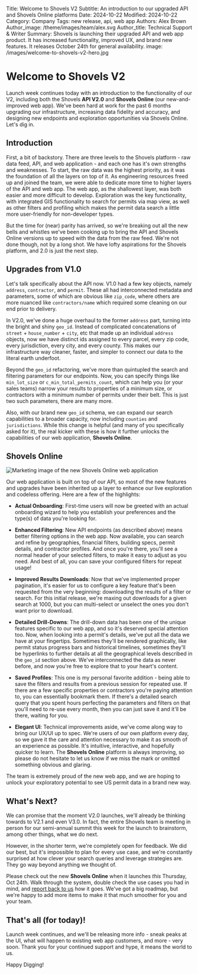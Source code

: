 Title: Welcome to Shovels V2
Subtitle: An introduction to our upgraded API and Shovels Online platforms
Date: 2024-10-22
Modified: 2024-10-22
Category: Company
Tags: new release, api, web app
Authors: Alex Brown
Author_image: /theme/images/team/alex.svg
Author_title: Technical Support & Writer
Summary: Shovels is launching their upgraded API and web app product. It has increased functionality, improved UX, and brand new features. It releases October 24th for general availability. 
image: /images/welcome-to-shovels-v2-hero.jpg

# Welcome to Shovels V2

Launch week continues today with an introduction to the functionality of our V2, including both the Shovels **API V2.0** and **Shovels Online** (our new-and-improved web app). We've been hard at work for the past 6 months upgrading our infrastructure, increasing data fidelity and accuracy, and designing new endpoints and exploration opportunities via Shovels Online. Let's dig in.

## Introduction

First, a bit of backstory. There are three levels to the Shovels platform - raw data feed, API, and web application - and each one has it's own strengths and weaknesses. To start, the raw data was the highest priority, as it was the foundation of all the layers on top of it. As engineering resources freed up and joined the team, we were able to dedicate more time to higher layers of the API and web app. The web app, as the shallowest layer, was both easier and more difficult to develop. Exploration was the key functionality, with integrated GIS functionality to search for permits via map view, as well as other filters and profiling which makes the permit data search a little more user-friendly for non-developer types. 

But the time for (near) parity has arrived, so we're breaking out all the new bells and whistles we've been cooking up to bring the API and Shovels Online versions up to speed with the data from the raw feed. We're not done though, not by a long shot. We have lofty aspirations for the Shovels platform, and 2.0 is just the next step. 

## Upgrades from V1.0

Let's talk specifically about the API now. V1.0 had a few key objects, namely `address`, `contractor`, and `permit`. These all had interconnected metadata and parameters, some of which are obvious like `zip_code`, where others are more nuanced like `contractors/name` which required some cleaning on our end prior to delivery. 

In V2.0, we've done a huge overhaul to the former `address` part, turning into the bright and shiny `geo_id`. Instead of complicated concatenations of `street` + `house_number` + `city`, etc that made up an individual `address` objects, now we have distinct ids assigned to every parcel, every zip code, every jurisdiction, every city, and every county. This makes our infrastructure way cleaner, faster, and simpler to connect our data to the literal earth underfoot.

Beyond the `geo_id` refactoring, we've more than quintupled the search and filtering parameters for our endpoints. Now, you can specify things like `min_lot_size` or `c_min_total_permits_count`, which can help you (or your sales teams) narrow your results to properties of a minimum size, or contractors with a minimum number of permits under their belt. This is just two such parameters, there are many more.

Also, with our brand new `geo_id` schema, we can expand our search capabilities to a broader capacity, now including `counties` and `jurisdictions`. While this change is helpful (and many of you specifically asked for it), the real kicker with these is how it further unlocks the capabilities of our web application, **Shovels Online**.

## Shovels Online

![Marketing image of the new Shovels Online web application](/images/shovels-online.png)

Our web application is built on top of our API, so most of the new features and upgrades have been inherited up a layer to enhance our live exploration and codeless offering. Here are a few of the highlights:

* **Actual Onboarding**: First-time users will now be greeted with an actual onboarding wizard to help you establish your preferences and the type(s) of data you're looking for. 

* **Enhanced Filtering**: New API endpoints (as described above) means better filtering options in the web app. Now available, you can search and refine by geographies, financial filters, building specs, permit details, and contractor profiles. And once you're there, you'll see a normal header of your selected filters, to make it easy to adjust as you need. And best of all, you can save your configured filters for repeat usage! 

* **Improved Results Downloads**: Now that we've implemented proper pagination, it's easier for us to configure a key feature that's been requested from the very beginning: downloading the results of a filter or search. For this initial release, we're maxing out downloads for a given search at 1000, but you can multi-select or unselect the ones you don't want prior to download. 

* **Detailed Drill-Downs**: The drill-down data has been one of the unique features specific to our web app, and so it's deserved special attention too. Now, when looking into a permit's details, we've put all the data we have at your fingertips. Sometimes they'll be rendered graphically, like permit status progress bars and historical timelines, sometimes they'll be hyperlinks to further details at all the geographical levels described in the `geo_id` section above. We've interconnected the data as never before, and now you're free to explore that to your heart's content. 

* **Saved Profiles**: This one is my personal favorite addition - being able to save the filters and results from a previous session for repeated use. If there are a few specific properties or contractors you're paying attention to, you can essentially bookmark them. If there's a detailed search query that you spent hours perfecting the parameters and filters on that you'll need to re-use every month, then you can just save it and it'll be there, waiting for you. 

* **Elegant UI**: Technical improvements aside, we've come along way to bring our UX/UI up to spec. We're users of our own platform every day, so we gave it the care and attention necessary to make it as smooth of an experience as possible. It's intuitive, interactive, and hopefully quicker to learn. The **Shovels Online** platform is always improving, so please do not hesitate to let us know if we miss the mark or omitted something obvious and glaring. 

The team is extremely proud of the new web app, and we are hoping to unlock your exploratory potential to see US permit data in a brand new way.

## What's Next?

We can promise that the moment V2.0 launches, we'll already be thinking towards to V2.1 and even V3.0. In fact, the entire Shovels team is meeting in person for our semi-annual summit this week for the launch to brainstorm, among other things, what we do next. 

However, in the shorter term, we're completely open for feedback. We did our best, but it's impossible to plan for every use case, and we're constantly surprised at how clever your search queries and leverage strategies are. They go way beyond anything we thought of.

Please check out the new **Shovels Online** when it launches *this* Thursday, Oct 24th. Walk through the system, double check the use cases you had in mind, and [report back to us](mailto:support@shovels.ai) how it goes. We've got a big roadmap, but we're happy to add more items to make it that much smoother for you and your team. 

## That's all (for today)!

Launch week continues, and we'll be releasing more info - sneak peaks at the UI, what will happen to existing web app customers, and more - very soon. Thank you for your continued support and hype, it means the world to us. 

Happy Digging!
